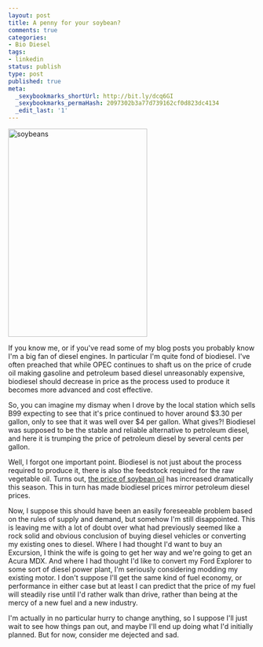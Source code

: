 ```yaml
---
layout: post
title: A penny for your soybean?
comments: true
categories:
- Bio Diesel
tags:
- linkedin
status: publish
type: post
published: true
meta:
  _sexybookmarks_shortUrl: http://bit.ly/dcq6GI
  _sexybookmarks_permaHash: 2097302b3a77d739162cf0d823dc4134
  _edit_last: '1'
---
```

<img src="http://farm6.static.flickr.com/5051/5449777902_4025f2b249_o.jpg" width="283" height="423" alt="soybeans" class="alignleft" />

If you know me, or if you've read some of my blog posts you probably know I'm a big fan of diesel engines.  In particular I'm quite fond of biodiesel.  I've often preached that while OPEC continues to shaft us on the price of crude oil making gasoline and petroleum based diesel unreasonably expensive, biodiesel should decrease in price as the process used to produce it becomes more advanced and cost effective.

So, you can imagine my dismay when I drove by the local station which sells B99 expecting to see that it's price continued to hover around $3.30 per gallon, only to see that it was well over $4 per gallon.  What gives?!  Biodiesel was supposed to be the stable and reliable alternative to petroleum diesel, and here it is trumping the price of petroleum diesel by several cents per gallon.

Well, I forgot one important point.  Biodiesel is not just about the process required to produce it, there is also the feedstock required for the raw vegetable oil.  Turns out, <a href="http://www.autobloggreen.com/2007/08/22/rising-soybean-prices-cramp-biodiesel-producers-style/">the price of soybean oil</a> has increased dramatically this season.  This in turn has made biodiesel prices mirror petroleum diesel prices.

Now, I suppose this should have been an easily foreseeable problem based on the rules of supply and demand, but somehow I'm still disappointed.  This is leaving me with a lot of doubt over what had previously seemed like a rock solid and obvious conclusion of buying diesel vehicles or converting my existing ones to diesel.  Where I had thought I'd want to buy an Excursion, I think the wife is going to get her way and we're going to get an Acura MDX.  And where I had thought I'd like to convert my Ford Explorer to some sort of diesel power plant, I'm seriously considering modding my existing motor.  I don't suppose I'll get the same kind of fuel economy, or performance in either case but at least I can predict that the price of my fuel will steadily rise until I'd rather walk than drive, rather than being at the mercy of a new fuel and a new industry.

I'm actually in no particular hurry to change anything, so I suppose I'll just wait to see how things pan out, and maybe I'll end up doing what I'd initially planned.  But for now, consider me dejected and sad.
